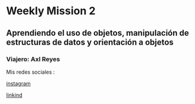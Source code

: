 # Weekly Mission 2

## Aprendiendo el uso de objetos, manipulación de estructuras de datos y orientación a objetos

### Viajero: Axl Reyes

Mis redes sociales :

 [instagram](https://www.instagram.com/axlze/)

 [linkind](https://www.linkedin.com/in/axl-reyes-b6914b219/)
